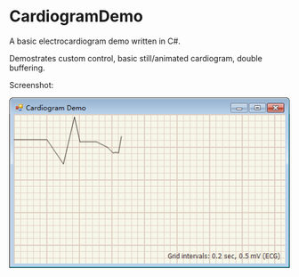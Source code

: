 # CardiogramDemo #

A basic electrocardiogram demo written in C#.

Demostrates custom control, basic still/animated cardiogram, double buffering.

Screenshot:

![Screenshot 1](./Documents/screenshot-1.png)
